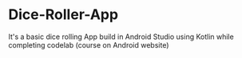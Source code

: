 # Dice-Roller-App
It's a basic dice rolling App build in Android Studio using Kotlin while completing codelab (course on Android website)
